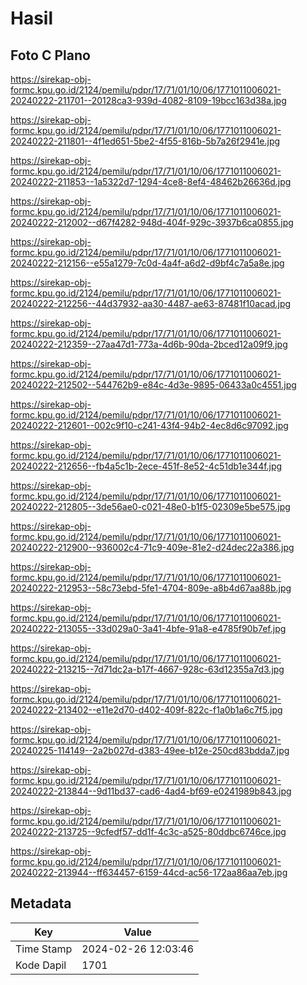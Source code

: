 # Hasil

## Foto C Plano

https://sirekap-obj-formc.kpu.go.id/2124/pemilu/pdpr/17/71/01/10/06/1771011006021-20240222-211701--20128ca3-939d-4082-8109-19bcc163d38a.jpg

https://sirekap-obj-formc.kpu.go.id/2124/pemilu/pdpr/17/71/01/10/06/1771011006021-20240222-211801--4f1ed651-5be2-4f55-816b-5b7a26f2941e.jpg

https://sirekap-obj-formc.kpu.go.id/2124/pemilu/pdpr/17/71/01/10/06/1771011006021-20240222-211853--1a5322d7-1294-4ce8-8ef4-48462b26636d.jpg

https://sirekap-obj-formc.kpu.go.id/2124/pemilu/pdpr/17/71/01/10/06/1771011006021-20240222-212002--d67f4282-948d-404f-929c-3937b6ca0855.jpg

https://sirekap-obj-formc.kpu.go.id/2124/pemilu/pdpr/17/71/01/10/06/1771011006021-20240222-212156--e55a1279-7c0d-4a4f-a6d2-d9bf4c7a5a8e.jpg

https://sirekap-obj-formc.kpu.go.id/2124/pemilu/pdpr/17/71/01/10/06/1771011006021-20240222-212256--44d37932-aa30-4487-ae63-87481f10acad.jpg

https://sirekap-obj-formc.kpu.go.id/2124/pemilu/pdpr/17/71/01/10/06/1771011006021-20240222-212359--27aa47d1-773a-4d6b-90da-2bced12a09f9.jpg

https://sirekap-obj-formc.kpu.go.id/2124/pemilu/pdpr/17/71/01/10/06/1771011006021-20240222-212502--544762b9-e84c-4d3e-9895-06433a0c4551.jpg

https://sirekap-obj-formc.kpu.go.id/2124/pemilu/pdpr/17/71/01/10/06/1771011006021-20240222-212601--002c9f10-c241-43f4-94b2-4ec8d6c97092.jpg

https://sirekap-obj-formc.kpu.go.id/2124/pemilu/pdpr/17/71/01/10/06/1771011006021-20240222-212656--fb4a5c1b-2ece-451f-8e52-4c51db1e344f.jpg

https://sirekap-obj-formc.kpu.go.id/2124/pemilu/pdpr/17/71/01/10/06/1771011006021-20240222-212805--3de56ae0-c021-48e0-b1f5-02309e5be575.jpg

https://sirekap-obj-formc.kpu.go.id/2124/pemilu/pdpr/17/71/01/10/06/1771011006021-20240222-212900--936002c4-71c9-409e-81e2-d24dec22a386.jpg

https://sirekap-obj-formc.kpu.go.id/2124/pemilu/pdpr/17/71/01/10/06/1771011006021-20240222-212953--58c73ebd-5fe1-4704-809e-a8b4d67aa88b.jpg

https://sirekap-obj-formc.kpu.go.id/2124/pemilu/pdpr/17/71/01/10/06/1771011006021-20240222-213055--33d029a0-3a41-4bfe-91a8-e4785f90b7ef.jpg

https://sirekap-obj-formc.kpu.go.id/2124/pemilu/pdpr/17/71/01/10/06/1771011006021-20240222-213215--7d71dc2a-b17f-4667-928c-63d12355a7d3.jpg

https://sirekap-obj-formc.kpu.go.id/2124/pemilu/pdpr/17/71/01/10/06/1771011006021-20240222-213402--e11e2d70-d402-409f-822c-f1a0b1a6c7f5.jpg

https://sirekap-obj-formc.kpu.go.id/2124/pemilu/pdpr/17/71/01/10/06/1771011006021-20240225-114149--2a2b027d-d383-49ee-b12e-250cd83bdda7.jpg

https://sirekap-obj-formc.kpu.go.id/2124/pemilu/pdpr/17/71/01/10/06/1771011006021-20240222-213844--9d11bd37-cad6-4ad4-bf69-e0241989b843.jpg

https://sirekap-obj-formc.kpu.go.id/2124/pemilu/pdpr/17/71/01/10/06/1771011006021-20240222-213725--9cfedf57-dd1f-4c3c-a525-80ddbc6746ce.jpg

https://sirekap-obj-formc.kpu.go.id/2124/pemilu/pdpr/17/71/01/10/06/1771011006021-20240222-213944--ff634457-6159-44cd-ac56-172aa86aa7eb.jpg


## Metadata

| Key        | Value               |
| ---------- | ------------------- |
| Time Stamp | 2024-02-26 12:03:46 |
| Kode Dapil | 1701                |



